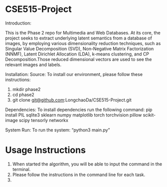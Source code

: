 # CSE515-Project
Introduction:

This is the Phase 2 repo for Multimedia and Web Databases. At its core, the project seeks to extract underlying latent semantics from a database of images, by employing various dimensionality reduction techniques, such as Singular Value Decomposition (SVD), Non-Negative Matrix Factorization (NNMF), Latent Dirichlet Allocation (LDA), k-means clustering, and CP Decomposition.Those reduced dimensional vectors are used to see the relevant images and labels.

Installation:
  Source:
  To install our environment, please follow these instructions:  
  1)	mkdir phase2
  2)	cd phase2
  3)	git clone git@github.com:LongchaoDa/CSE515-Project.git
     
  Dependencies:
  To install dependencies run the following command: pip install PIL sqlite3 sklearn numpy matplotlib torch torchvision pillow scikit-image scipy tensorly networkx

System Run:
To run the system: “python3 main.py”

# Usage Instructions
1. When started the algorithm, you will be able to input the command in the terminal.
2. Please follow the instructions in the command line for each task.
3. 